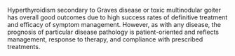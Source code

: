 Hyperthyroidism secondary to Graves disease or toxic multinodular goiter has overall good outcomes due to high success rates of definitive treatment and efficacy of symptom management. However, as with any disease, the prognosis of particular disease pathology is patient-oriented and reflects management, response to therapy, and compliance with prescribed treatments.